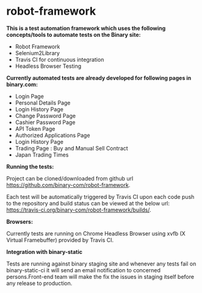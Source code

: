 # robot-framework
<b>This is a test automation framework which uses the following concepts/tools to automate tests on the Binary site:</b>
- Robot Framework
- Selenium2Library
- Travis CI for continuous integration
- Headless Browser Testing

<b>Currently automated tests are already developed for following pages in binary.com:</b>
- Login Page
- Personal Details Page
- Login History Page
- Change Password Page
- Cashier Password Page
- API Token Page
- Authorized Applications Page
- Login History Page
- Trading Page : Buy and Manual Sell Contract
- Japan Trading Times


<b>Running the tests:</b>

Project can be cloned/downloaded from github url https://github.com/binary-com/robot-framework.

Each test will be automatically triggered by Travis CI upon each code push to the repository and build status can be viewed at the below url: https://travis-ci.org/binary-com/robot-framework/builds/.

<b>Browsers:</b>

Currently tests are running on Chrome Headless Browser using xvfb (X Virtual Framebuffer) provided by Travis CI.

<b>Integration with binary-static</b>


Tests are running against binary staging site and whenever any tests fail on binary-static-ci it will send an email notification to concerned persons.Front-end team will make the fix the issues in staging itself before any release to production.


